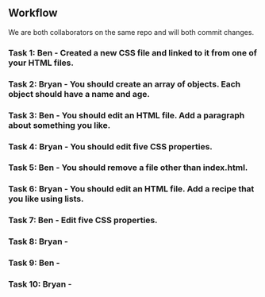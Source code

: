## Workflow

We are both collaborators on the same repo and will both commit changes.

### Task 1: Ben - Created a new CSS file and linked to it from one of your HTML files.

### Task 2: Bryan - You should create an array of objects. Each object should have a name and age.

### Task 3: Ben - You should edit an HTML file. Add a paragraph about something you like.

### Task 4: Bryan - You should edit five CSS properties.

### Task 5: Ben - You should remove a file other than index.html.

### Task 6: Bryan - You should edit an HTML file. Add a recipe that you like using lists.

### Task 7: Ben - Edit five CSS properties.

### Task 8:  Bryan -

### Task 9: Ben -

### Task 10: Bryan -
